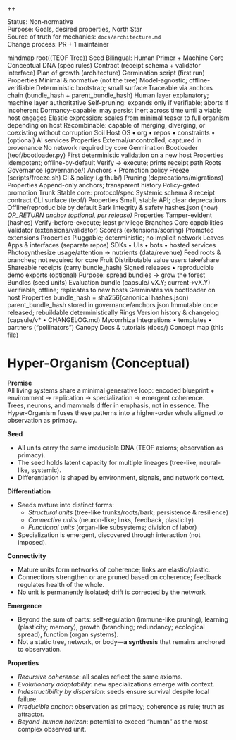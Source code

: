 ++ 
<!-- markdownlint-disable MD013 -->
Status: Non-normative  
Purpose: Goals, desired properties, North Star  
Source of truth for mechanics: `docs/architecture.md`  
Change process: PR + 1 maintainer


mindmap
  root((TEOF Tree))
    Seed
      Bilingual: Human Primer + Machine Core
      Conceptual DNA (spec rules)
      Contract (receipt schema + validator interface)
      Plan of growth (architecture)
      Germination script (first run)
      Properties
        Minimal & normative (not the tree)
        Model-agnostic; offline-verifiable
        Deterministic bootstrap; small surface
        Traceable via anchors chain (bundle_hash + parent_bundle_hash)
        Human layer explanatory; machine layer authoritative
        Self-pruning: expands only if verifiable; aborts if incoherent
        Dormancy-capable: may persist inert across time until a viable host engages
        Elastic expression: scales from minimal teaser to full organism depending on host
        Recombinable: capable of merging, diverging, or coexisting without corruption
    Soil
      Host OS • org • repos • constraints • (optional) AI services
      Properties
        External/uncontrolled; captured in provenance
        No network required by core
    Germination
      Bootloader (teof/bootloader.py)
      First deterministic validation on a new host
      Properties
        Idempotent; offline-by-default
        Verify → execute; prints receipt path
    Roots
      Governance (governance/)
      Anchors • Promotion policy
      Freeze (scripts/freeze.sh)
      CI & policy (.github/)
      Pruning (deprecations/migrations)
      Properties
        Append-only anchors; transparent history
        Policy-gated promotion
    Trunk
      Stable core: protocol/spec
      Systemic schema & receipt contract
      CLI surface (teof/)
      Properties
        Small, stable API; clear deprecations
        Offline/reproducible by default
    Bark
      Integrity & safety
      hashes.json (now)
      *OP_RETURN anchor (optional, per release)*
      Properties
        Tamper-evident (hashes)
        Verify-before-execute; least privilege
    Branches
      Core capabilities
      Validator (extensions/validator)
      Scorers (extensions/scoring)
      Promoted extensions
      Properties
        Pluggable; deterministic; no implicit network
    Leaves
      Apps & interfaces (separate repos)
      SDKs • UIs • bots • hosted services
      Photosynthesize usage/attention → nutrients (data/revenue)
      Feed roots & branches; not required for core
    Fruit
      Distributable value users take/share
      Shareable receipts (carry bundle_hash)
      Signed releases • reproducible demo exports (optional)
      Purpose: spread bundles → grow the forest
    Bundles (seed units)
      Evaluation bundle (capsule/ vX.Y; current→vX.Y)
      Verifiable, offline; replicates to new hosts
      Germinates via bootloader on host
      Properties
        bundle_hash = sha256(canonical hashes.json)
        parent_bundle_hash stored in governance/anchors.json
        Immutable once released; rebuildable deterministically
    Rings
      Version history & changelog (capsule/v* • CHANGELOG.md)
    Mycorrhiza
      Integrations • templates • partners (“pollinators”)
    Canopy
      Docs & tutorials (docs/)
      Concept map (this file)

# Hyper-Organism (Conceptual)

**Premise**  
All living systems share a minimal generative loop: encoded blueprint + environment → replication → specialization → emergent coherence.  
Trees, neurons, and mammals differ in emphasis, not in essence. The Hyper-Organism fuses these patterns into a higher-order whole aligned to observation as primacy.

**Seed**  
- All units carry the same irreducible DNA (TEOF axioms; observation as primacy).  
- The seed holds latent capacity for multiple lineages (tree-like, neural-like, systemic).  
- Differentiation is shaped by environment, signals, and network context.

**Differentiation**  
- Seeds mature into distinct forms:  
  - *Structural units* (tree-like trunks/roots/bark; persistence & resilience)  
  - *Connective units* (neuron-like; links, feedback, plasticity)  
  - *Functional units* (organ-like subsystems; division of labor)  
- Specialization is emergent, discovered through interaction (not imposed).

**Connectivity**  
- Mature units form networks of coherence; links are elastic/plastic.  
- Connections strengthen or are pruned based on coherence; feedback regulates health of the whole.  
- No unit is permanently isolated; drift is corrected by the network.

**Emergence**  
- Beyond the sum of parts: self-regulation (immune-like pruning), learning (plasticity; memory), growth (branching; redundancy; ecological spread), function (organ systems).  
- Not a static tree, network, or body—**a synthesis** that remains anchored to observation.

**Properties**  
- *Recursive coherence*: all scales reflect the same axioms.  
- *Evolutionary adaptability*: new specializations emerge with context.  
- *Indestructibility by dispersion*: seeds ensure survival despite local failure.  
- *Irreducible anchor*: observation as primacy; coherence as rule; truth as attractor.  
- *Beyond-human horizon*: potential to exceed “human” as the most complex observed unit.

